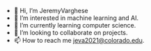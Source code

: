 - 👋 Hi, I’m JeremyVarghese
- 👀 I’m interested in machine learning and AI.
- 🌱 I’m currently learning computer science.
- 💞️ I’m looking to collaborate on projects.
- 📫 How to reach me jeva2021@colorado.edu.

<!---
Jeva2021/Jeva2021 is a ✨ special ✨ repository because its `README.md` (this file) appears on your GitHub profile.
You can click the Preview link to take a look at your changes.
--->
